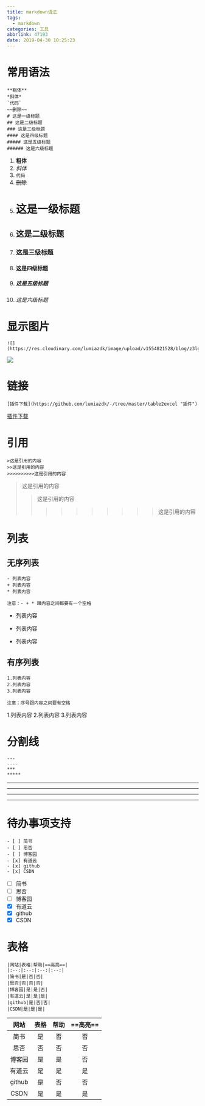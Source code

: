 ```yaml
---
title: markdown语法
tags:
  - markdown
categories: 工具
abbrlink: 47193
date: 2019-04-30 10:25:23
---
```


# 常用语法

```
**粗体**
*斜体*
`代码`
~~删除~~
# 这是一级标题
## 这是二级标题
### 这是三级标题
#### 这是四级标题
##### 这是五级标题
###### 这是六级标题
```
<!-- more -->

1. **粗体**
2. *斜体*
3. `代码`
4. ~~删除~~
5. # 这是一级标题
6. ## 这是二级标题
7. ### 这是三级标题
8. #### 这是四级标题
9. ##### 这是五级标题
10. ###### 这是六级标题
# 显示图片
```
![](https://res.cloudinary.com/lumiazdk/image/upload/v1554821528/blog/z3lgdkrmlwyierxlffrg.jpg)
```
![](https://res.cloudinary.com/lumiazdk/image/upload/v1554821528/blog/z3lgdkrmlwyierxlffrg.jpg)
# 链接
```
[插件下载](https://github.com/lumiazdk/-/tree/master/table2excel "插件")
```
[插件下载](https://github.com/lumiazdk/-/tree/master/table2excel "插件")
# 引用
```
>这是引用的内容
>>这是引用的内容
>>>>>>>>>>这是引用的内容
```
>这是引用的内容
>>这是引用的内容
>>>>>>>>>>这是引用的内容
# 列表
## 无序列表
```
- 列表内容
+ 列表内容
* 列表内容

注意：- + * 跟内容之间都要有一个空格

```
- 列表内容
+ 列表内容
* 列表内容
## 有序列表
```
1.列表内容
2.列表内容
3.列表内容

注意：序号跟内容之间要有空格
```
1.列表内容
2.列表内容
3.列表内容
# 分割线
```
---
----
***
*****
```
---
----
***
*****
# 待办事项支持
```
- [ ] 简书
- [ ] 思否
- [ ] 博客园
- [x] 有道云
- [x] github
- [x] CSDN
```
- [ ] 简书
- [ ] 思否
- [ ] 博客园
- [x] 有道云
- [x] github
- [x] CSDN

# 表格
```
|网站|表格|帮助|==高亮==|
|:--:|:--:|:--:|:--:|
|简书|是|否|否|
|思否|否|否|否|
|博客园|是|是|否|
|有道云|是|是|是|
|github|是|否|否|
|CSDN|是|是|是|
```
|网站|表格|帮助|==高亮==|
|:--:|:--:|:--:|:--:|
|简书|是|否|否|
|思否|否|否|否|
|博客园|是|是|否|
|有道云|是|是|是|
|github|是|否|否|
|CSDN|是|是|是|